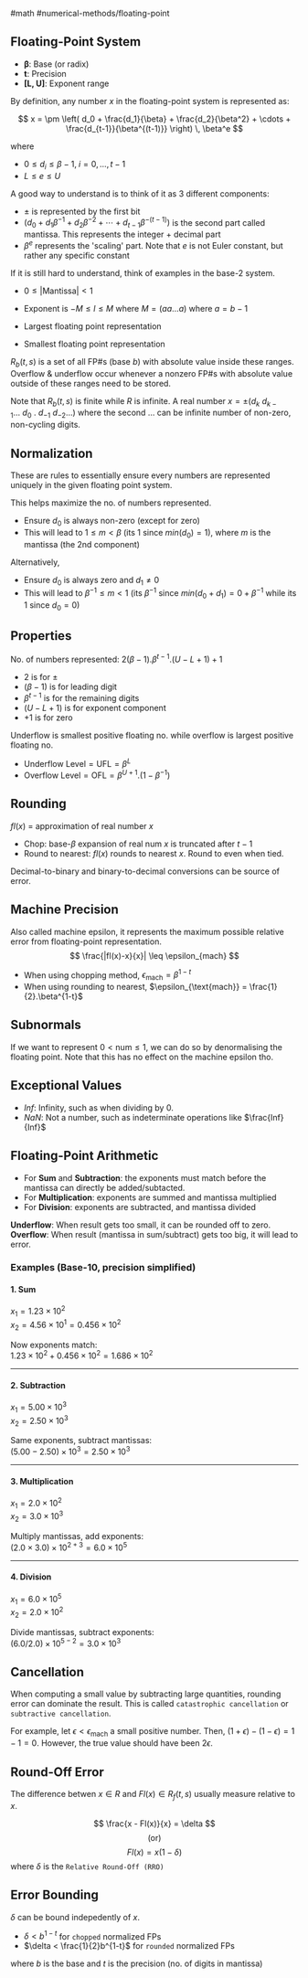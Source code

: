 #math #numerical-methods/floating-point
## Floating-Point System

- **β**: Base (or radix)  
- **t**: Precision  
- **[L, U]**: Exponent range  

By definition, any number $x$ in the floating-point system is represented as:

$$
x = \pm \left( d_0 + \frac{d_1}{\beta} + \frac{d_2}{\beta^2}  + \cdots + \frac{d_{t-1}}{\beta^{(t-1)}}  \right) \, \beta^e
$$

where  

- $0 \leq d_i \leq \beta - 1,\; i = 0, \dots, t-1$  
- $L \leq e \leq U$

A good way to understand is to think of it as 3 different components:
- $\pm$ is represented by the first bit
- $(d_0 + d_1 \beta^{-1} + d_2 \beta^{-2} + \cdots + d_{t-1} \beta^{-(t-1)})$ is the second part called $\text{mantissa}$. This represents the integer + decimal part
- $\beta^e$ represents the 'scaling' part. Note that $e$ is not Euler constant, but rather any specific constant

If it is still hard to understand, think of examples in the base-2 system.

- $0 \leq |\text{Mantissa}| < 1$
- Exponent is $-M \leq l \leq M$ where $M = (a a \dots a)$ where $a = b-1$

- Largest floating point representation
- Smallest floating point representation

$R_{b}(t, s)$ is a set of all FP#s (base $b$) with absolute value inside these ranges.
Overflow & underflow occur whenever a nonzero FP#s with absolute value outside of these ranges need to be stored.

Note that $R_{b}(t,s)$ is finite while $R$ is infinite.
A real number $x = \pm (d_{k} \ d_{k-1} \dots \ d_{0} \ . \ d_{-1} \ d_{-2} \dots)$ where the second $\dots$ can be infinite number of non-zero, non-cycling digits.

## Normalization
These are rules to essentially ensure every numbers are represented uniquely in the given floating point system.

This helps maximize the no. of numbers represented.
- Ensure $d_{0}$ is always non-zero (except for zero)
- This will lead to $1\leq m <\beta$ (its 1 since $min(d_{0}) = 1$), where $m$ is the mantissa (the 2nd component)

Alternatively,
- Ensure $d_{0}$ is always zero and $d_{1} \neq 0$
- This will lead to $\beta^{-1} \leq m < 1$ (its $\beta^{-1}$ since $min(d_{0} + d_{1}) = 0 + \beta^{-1}$ while its 1 since $d_{0} = 0$)

## Properties
No. of numbers represented: $2(\beta-1).\beta^{t-1}.(U-L+1) + 1$
- $2$ is for $\pm$ 
- $(\beta-1)$ is for leading digit
- $\beta^{t-1}$ is for the remaining digits
- $(U - L +1)$ is for exponent component 
- $+1$ is for zero


Underflow is smallest positive floating no. while overflow is largest positive floating no.
- $\text{Underflow Level} = \text{UFL} = \beta^L$
- $\text{Overflow Level} = \text{OFL} = \beta^{U+1}.(1-\beta^{-1})$

## Rounding
$fl(x)$ = approximation of real number $x$ 

- Chop: $\text{base-}\beta$ expansion of real num $x$ is truncated after $t-1$
- Round to nearest: $fl(x)$ rounds to nearest $x$. Round to even when tied.

Decimal-to-binary and binary-to-decimal conversions can be source of error.

## Machine Precision
Also called machine epsilon, it represents the maximum possible relative error from floating-point representation.
$$
\frac{|fl(x)-x}{x}| \leq \epsilon_{mach}
$$

- When using chopping method, $\epsilon_{\text{mach}} = \beta^{1-t}$
- When using rounding to nearest, $\epsilon_{\text{mach}} = \frac{1}{2}.\beta^{1-t}$

## Subnormals
If we want to represent $0< \text{num} \leq 1$, we can do so by denormalising the floating point.
Note that this has no effect on the machine epsilon tho.

## Exceptional Values
- $Inf$: Infinity, such as when dividing by 0.
- $NaN$: Not a number, such as indeterminate operations like $\frac{Inf}{Inf}$ 

## Floating-Point Arithmetic
- For **Sum** and **Subtraction**: the exponents must match before the mantissa can directly be added/subtacted.
- For **Multiplication**: exponents are summed and mantissa multiplied
- For **Division**: exponents are subtracted, and mantissa divided

**Underflow**: When result gets too small, it can be rounded off to zero.
**Overflow**: When result (mantissa in sum/subtract) gets too big, it will lead to error.
### Examples (Base-10, precision simplified)
#### 1. Sum
$x_1 = 1.23 \times 10^2$  
$x_2 = 4.56 \times 10^1 = 0.456 \times 10^2$  

Now exponents match:  
$1.23 \times 10^2 + 0.456 \times 10^2 = 1.686 \times 10^2$  

---

#### 2. Subtraction
$x_1 = 5.00 \times 10^3$  
$x_2 = 2.50 \times 10^3$  

Same exponents, subtract mantissas:  
$(5.00 - 2.50) \times 10^3 = 2.50 \times 10^3$  

---
#### 3. Multiplication
$x_1 = 2.0 \times 10^2$  
$x_2 = 3.0 \times 10^3$  

Multiply mantissas, add exponents:  
$(2.0 \times 3.0) \times 10^{2+3} = 6.0 \times 10^5$  

---
#### 4. Division
$x_1 = 6.0 \times 10^5$  
$x_2 = 2.0 \times 10^2$  

Divide mantissas, subtract exponents:  
$(6.0 / 2.0) \times 10^{5-2} = 3.0 \times 10^3$  

## Cancellation
When computing a small value by subtracting large quantities, rounding error can dominate the result.
This is called `catastrophic cancellation` or `subtractive cancellation`.

For example, let $\epsilon < \epsilon_{\text{mach}}$ a small positive number.
Then, $(1+\epsilon) - (1-\epsilon) = 1 - 1 = 0$.
However, the true value should have been $2\epsilon$.

## Round-Off Error
The difference betwen $x \in R$ and $Fl(x) \in R_{f}(t, s)$ usually measure relative to $x$.

$$
\frac{x - Fl(x)}{x} = \delta 
$$
$$
(\text{or})
$$
$$
Fl(x) = x(1-\delta)
$$
where $\delta$ is the `Relative Round-Off (RRO)`

## Error Bounding
$\delta$ can be bound indepedently of $x$.
- $\delta < b^{1-t}$ for `chopped` normalized FPs
- $\delta < \frac{1}{2}b^{1-t}$ for `rounded` normalized FPs

where $b$ is the $\text{base}$ and $t$ is the $\text{precision}$ (no. of digits in mantissa)
